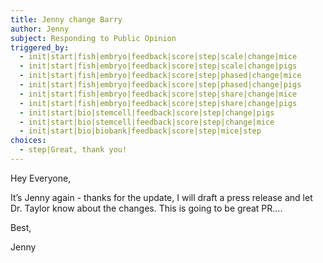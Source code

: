 ```yaml
---
title: Jenny change Barry
author: Jenny
subject: Responding to Public Opinion
triggered_by:
  - init|start|fish|embryo|feedback|score|step|scale|change|mice
  - init|start|fish|embryo|feedback|score|step|scale|change|pigs
  - init|start|fish|embryo|feedback|score|step|phased|change|mice
  - init|start|fish|embryo|feedback|score|step|phased|change|pigs
  - init|start|fish|embryo|feedback|score|step|share|change|mice
  - init|start|fish|embryo|feedback|score|step|share|change|pigs
  - init|start|bio|stemcell|feedback|score|step|change|pigs
  - init|start|bio|stemcell|feedback|score|step|change|mice
  - init|start|bio|biobank|feedback|score|step|mice|step
choices:
  - step|Great, thank you!
---
```


Hey Everyone,

It’s Jenny again - thanks for the update, I will draft a press release and let Dr. Taylor know about the changes. This is going to be great PR….

Best,

Jenny
